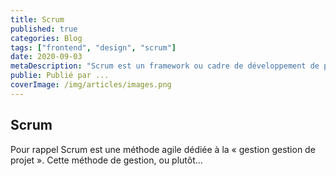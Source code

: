 ```yaml
---
title: Scrum
published: true
categories: Blog
tags: ["frontend", "design", "scrum"]
date: 2020-09-03
metaDescription: "Scrum est un framework ou cadre de développement de produits logiciels complexes. Il est défini par ses créateurs comme un « cadre de travail holistique itératif qui se concentre sur les buts communs en livrant de manière productive et créative des produits de la plus grande valeur possible"
publie: Publié par ...
coverImage: /img/articles/images.png
---
```


## Scrum

Pour rappel Scrum est une méthode agile dédiée à la « gestion gestion de projet ».
Cette méthode de gestion, ou plutôt...
